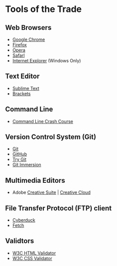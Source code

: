 # Tools of the Trade

## Web Browsers

- [Google Chrome](https://www.google.com/chrome/)
- [Firefox](http://www.mozilla.org/firefox/)
- [Opera](http://www.opera.com/)
- [Safarl](http://www.apple.com/safari/)
- [Internet Explorer](http://windows.microsoft.com/en-us/internet-explorer/browser-ie) (Windows Only)


## Text Editor
- [Sublime Text](http://www.sublimetext.com/)
- [Brackets](http://brackets.io/)


## Command Line
- [Command Line Crash Course](http://cli.learncodethehardway.org/book/)


## Version Control System (Git)
- [Git](http://git-scm.com/)
- [GitHub](http://github.com/edu)
- [Try Git](http://try.github.com/)
- [Git Immersion](http://gitimmersion.com/)


## Multimedia Editors
- Adobe [Creative Suite](http://www.adobe.com/products/catalog/cs6._sl_id-contentfilter_sl_catalog_sl_education_sl_creativesuite6.edu.html) | [Creative Cloud](http://www.adobe.com/products/creativecloud.edu.html)


## File Transfer Protocol (FTP) client
- [Cyberduck](http://cyberduck.io/)
- [Fetch](http://fetchsoftworks.com/fetch/free)


## Validtors
- [W3C HTML Validator](http://validator.w3.org/)
- [W3C CSS Validator](http://jigsaw.w3.org/css-validator/)